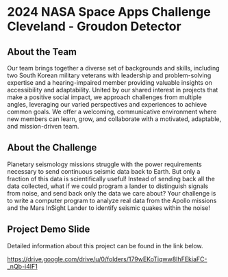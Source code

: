 # 2024 NASA Space Apps Challenge Cleveland - Groudon Detector

## About the Team
Our team brings together a diverse set of backgrounds and skills, including two South Korean military veterans with leadership and problem-solving expertise and a hearing-impaired member providing valuable insights on accessibility and adaptability. United by our shared interest in projects that make a positive social impact, we approach challenges from multiple angles, leveraging our varied perspectives and experiences to achieve common goals. We offer a welcoming, communicative environment where new members can learn, grow, and collaborate with a motivated, adaptable, and mission-driven team.

## About the Challenge
Planetary seismology missions struggle with the power requirements necessary to send continuous seismic data back to Earth. But only a fraction of this data is scientifically useful! Instead of sending back all the data collected, what if we could program a lander to distinguish signals from noise, and send back only the data we care about? Your challenge is to write a computer program to analyze real data from the Apollo missions and the Mars InSight Lander to identify seismic quakes within the noise!

## Project Demo Slide
Detailed information about this project can be found in the link below.

https://drive.google.com/drive/u/0/folders/179wEKoTiqww8IhFEkiaFC-_nQb-i4lF1

